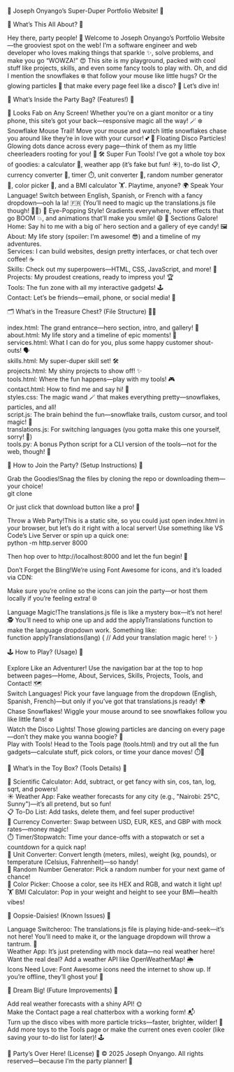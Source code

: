 🌟 Joseph Onyango’s Super-Duper Portfolio Website! 🎉

🌈 What’s This All About? 🌟

Hey there, party people! 🎈 Welcome to Joseph Onyango’s Portfolio Website—the grooviest spot on the web! I’m a software engineer and web developer who loves making things that sparkle ✨, solve problems, and make you go “WOWZA!” 😍 This site is my playground, packed with cool stuff like projects, skills, and even some fancy tools to play with. Oh, and did I mention the snowflakes ❄️ that follow your mouse like little hugs? Or the glowing particles 🌠 that make every page feel like a disco? 🕺 Let’s dive in!

🎁 What’s Inside the Party Bag? (Features!) 🎂

📱 Looks Fab on Any Screen! Whether you’re on a giant monitor or a tiny phone, this site’s got your back—responsive magic all the way! 🪄
❄️ Snowflake Mouse Trail! Move your mouse and watch little snowflakes chase you around like they’re in love with your cursor! 💕
🌠 Floating Disco Particles! Glowing dots dance across every page—think of them as my little cheerleaders rooting for you! 🎊
🛠️ Super Fun Tools! I’ve got a whole toy box of goodies: a calculator 🧮, weather app (it’s fake but fun! ☀️), to-do list 📋, currency converter 💸, timer ⏱️, unit converter 📏, random number generator 🎲, color picker 🎨, and a BMI calculator 🏋️. Playtime, anyone?
🌍 Speak Your Language! Switch between English, Spanish, or French with a fancy dropdown—ooh la la! 🇫🇷 (You’ll need to magic up the translations.js file though! 🧙‍♂️)
🎨 Eye-Popping Style! Gradients everywhere, hover effects that go BOOM 💥, and animations that’ll make you smile! 😄
📖 Sections Galore!  
Home: Say hi to me with a big ol’ hero section and a gallery of eye candy! 🖼️  
About: My life story (spoiler: I’m awesome! 😎) and a timeline of my adventures.  
Services: I can build websites, design pretty interfaces, or chat tech over coffee! ☕  
Skills: Check out my superpowers—HTML, CSS, JavaScript, and more! 💪  
Projects: My proudest creations, ready to impress you! 🏆  
Tools: The fun zone with all my interactive gadgets! 🕹️  
Contact: Let’s be friends—email, phone, or social media! 📧




🗂️ What’s in the Treasure Chest? (File Structure) 🏴‍☠️

index.html: The grand entrance—hero section, intro, and gallery! 🚪  
about.html: My life story and a timeline of epic moments! 📜  
services.html: What I can do for you, plus some happy customer shout-outs! 🗣️  
skills.html: My super-duper skill set! 🛠️  
projects.html: My shiny projects to show off! ✨  
tools.html: Where the fun happens—play with my tools! 🎮  
contact.html: How to find me and say hi! 👋  
styles.css: The magic wand 🪄 that makes everything pretty—snowflakes, particles, and all!  
script.js: The brain behind the fun—snowflake trails, custom cursor, and tool magic! 🧠  
translations.js: For switching languages (you gotta make this one yourself, sorry! 🙈)  
tools.py: A bonus Python script for a CLI version of the tools—not for the web, though! 🐍


🚀 How to Join the Party? (Setup Instructions) 🎈

Grab the Goodies!Snag the files by cloning the repo or downloading them—your choice!  
git clone <repository-url>

Or just click that download button like a pro! 💾

Throw a Web Party!This is a static site, so you could just open index.html in your browser, but let’s do it right with a local server! Use something like VS Code’s Live Server or spin up a quick one:  
python -m http.server 8000

Then hop over to http://localhost:8000 and let the fun begin! 🎉

Don’t Forget the Bling!We’re using Font Awesome for icons, and it’s loaded via CDN:  
<link rel="stylesheet" href="https://cdnjs.cloudflare.com/ajax/libs/font-awesome/6.4.2/css/all.min.css">

Make sure you’re online so the icons can join the party—or host them locally if you’re feeling extra! 🌐

Language Magic!The translations.js file is like a mystery box—it’s not here! 🕵️ You’ll need to whip one up and add the applyTranslations function to make the language dropdown work. Something like:  
function applyTranslations(lang) {
    // Add your translation magic here! ✨
}




🕹️ How to Play? (Usage) 🎲

Explore Like an Adventurer! Use the navigation bar at the top to hop between pages—Home, About, Services, Skills, Projects, Tools, and Contact! 🗺️  
Switch Languages! Pick your fave language from the dropdown (English, Spanish, French)—but only if you’ve got that translations.js ready! 🌍  
Chase Snowflakes! Wiggle your mouse around to see snowflakes follow you like little fans! ❄️  
Watch the Disco Lights! Those glowing particles are dancing on every page—don’t they make you wanna boogie? 🕺  
Play with Tools! Head to the Tools page (tools.html) and try out all the fun gadgets—calculate stuff, pick colors, or time your dance moves! ⏱️🎨


🧸 What’s in the Toy Box? (Tools Details) 🎁

🧮 Scientific Calculator: Add, subtract, or get fancy with sin, cos, tan, log, sqrt, and powers!  
☀️ Weather App: Fake weather forecasts for any city (e.g., "Nairobi: 25°C, Sunny")—it’s all pretend, but so fun!  
📋 To-Do List: Add tasks, delete them, and feel super productive!  
💸 Currency Converter: Swap between USD, EUR, KES, and GBP with mock rates—money magic!  
⏱️ Timer/Stopwatch: Time your dance-offs with a stopwatch or set a countdown for a quick nap!  
📏 Unit Converter: Convert length (meters, miles), weight (kg, pounds), or temperature (Celsius, Fahrenheit)—so handy!  
🎲 Random Number Generator: Pick a random number for your next game of chance!  
🎨 Color Picker: Choose a color, see its HEX and RGB, and watch it light up!  
🏋️ BMI Calculator: Pop in your weight and height to see your BMI—health vibes!


🤔 Oopsie-Daisies! (Known Issues) 🚧

Language Switcheroo: The translations.js file is playing hide-and-seek—it’s not here! You’ll need to make it, or the language dropdown will throw a tantrum. 😤  
Weather App: It’s just pretending with mock data—no real weather here! Want the real deal? Add a weather API like OpenWeatherMap! 🌦️  
Icons Need Love: Font Awesome icons need the internet to show up. If you’re offline, they’ll ghost you! 👻


🌟 Dream Big! (Future Improvements) 🚀

Add real weather forecasts with a shiny API! 🌞  
Make the Contact page a real chatterbox with a working form! 📬  
Turn up the disco vibes with more particle tricks—faster, brighter, wilder! 🌠  
Add more toys to the Tools page or make the current ones even cooler (like saving your to-do list for later)! 🕹️


🎉 Party’s Over Here! (License) 🎂
© 2025 Joseph Onyango. All rights reserved—because I’m the party planner! 🥳
